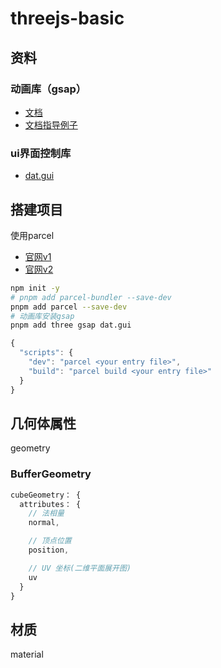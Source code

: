 # threejs-basic


## 资料
### 动画库（gsap）
- [文档](https://greensock.com/docs/)
- [文档指导例子](https://greensock.com/get-started/)

### ui界面控制库
- [dat.gui](https://www.npmjs.com/package/dat.gui)


## 搭建项目
使用parcel

- [官网v1](https://www.parceljs.cn/)
- [官网v2](https://v2.parceljs.cn/blog/alpha1/)
```bash
npm init -y
# pnpm add parcel-bundler --save-dev
pnpm add parcel --save-dev
# 动画库安装gsap
pnpm add three gsap dat.gui
```

```js
{
  "scripts": {
    "dev": "parcel <your entry file>",
    "build": "parcel build <your entry file>"
  }
}
```


## 几何体属性
geometry
### BufferGeometry
```js
cubeGeometry： {
  attributes： {
    // 法相量
    normal,

    // 顶点位置
    position,

    // UV 坐标(二维平面展开图)
    uv
  }
}
```


## 材质
material